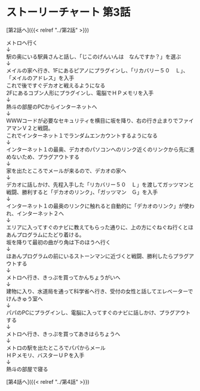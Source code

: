 # ストーリーチャート 第3話
[第2話へ]({{< relref "../第2話" >}})

メトロへ行く<br />
↓<br />
駅の奥にいる駅員さんと話し、「じこのげんいんは　なんですか？」を選ぶ<br />
↓<br />
メイルの家へ行き、1Fにあるピアノにプラグインし、「リカバリー５０　Ｌ」、「メイルのアドレス」を入手<br />
これで後ですぐデカオと戦えるようになる<br />
2Fにあるコブン人形にプラグインし、電脳でＨＰメモリを入手<br />
↓<br />
熱斗の部屋のPCからインターネットへ<br />
↓<br />
ＷＷＷコードが必要なセキュリティを横目に坂を降り、右の行き止まりでファイアマンＶ２と戦闘。<br />
これでインターネット１でランダムエンカウントするようになる<br />
↓<br />
インターネット１の最奥、デカオのパソコンへのリンク近くのリンクから先に進めないため、プラグアウトする<br />
↓<br />
家を出たところでメールが来るので、デカオの家へ<br />
↓<br />
デカオに話しかけ、先程入手した「リカバリー５０　Ｌ」を渡してガッツマンと戦闘、勝利すると「デカオのリンク」、「ガッツマン　Ｇ」を入手<br />
↓<br />
インターネット１の最奥のリンクに触れると自動的に「デカオのリンク」が使われ、インターネット２へ<br />
↓<br />
エリアに入ってすぐのナビに教えてもらった通りに、上の方にぐねぐね行くとほあんプログラムにたどり着ける。<br />
坂を降りて最初の曲がり角は下のほうへ行く<br />
↓<br />
ほあんプログラムの前にいるストーンマンに近づくと戦闘、勝利したらプラグアウトする<br />
↓<br />
メトロへ行き、きっぷを買ってかんちょうがいへ<br />
↓<br />
建物に入り、水道局を通って科学省へ行き、受付の女性と話してエレベーターでけんきゅう室へ<br />
↓<br />
パパのPCにプラグインし、電脳に入ってすぐのナビに話しかけ、プラグアウトする<br />
↓<br />
メトロへ行き、きっぷを買ってあきはらちょうへ<br />
↓<br />
メトロの駅を出たところでパパからメール<br />
ＨＰメモリ、バスターＵＰを入手<br />
↓<br />
熱斗の部屋で寝る

[第4話へ]({{< relref "../第4話" >}})